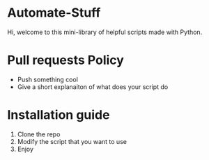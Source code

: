 # Automate-Stuff

Hi, welcome to this mini-library of helpful scripts made with Python. 

# Pull requests Policy
* Push something cool
* Give a short explanaiton of what does your script do

# Installation guide 
1. Clone the repo
2. Modify the script that you want to use
3. Enjoy
